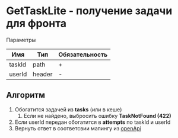# GetTaskLite - получение задачи для фронта

Параметры

| Имя    | Тип    | Обязательность |
|--------|--------|----------------|
| taskId | path   | +              |
| userId | header | -              |

## Алгоритм
1. Обогатится задачей из **tasks** (или в кеше)
   1. Если не найдено, выбросить ошибку **TaskNotFound (422)**
2. Если userId передан обогатится в **attempts** по taskId и userId
3. Вернуть ответ в соответсвии мапингу из [openApi](codest-task-openapi.yaml)